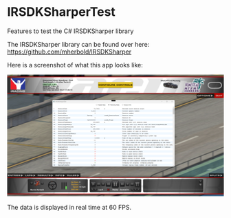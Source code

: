# IRSDKSharperTest
 Features to test the C# IRSDKSharper library

The IRSDKSharper library can be found over here: https://github.com/mherbold/IRSDKSharper

Here is a screenshot of what this app looks like:

![image](Screenshot.png)

The data is displayed in real time at 60 FPS.
